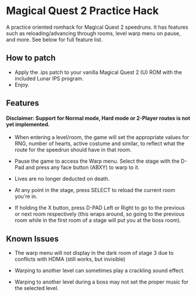 # Magical Quest 2 Practice Hack
A practice oriented romhack for Magical Quest 2 speedruns.
It has features such as reloading/advancing through rooms, level warp menu on pause, and more. See below for full feature list.

## How to patch

- Apply the .ips patch to your vanilla Magical Quest 2 (U) ROM with the included Lunar IPS program. 
- Enjoy.

## Features

#### **Disclaimer:** Support for Normal mode, Hard mode or 2-Player routes is not yet implemented.

- When entering a level/room, the game will set the appropriate values for RNG, number of hearts, active costume and similar, to reflect what the route for the speedrun should have in that room.

- Pause the game to access the Warp menu. Select the stage with the D-Pad and press any face button (ABXY) to warp to it.

- Lives are no longer deducted on death.

- At any point in the stage, press SELECT to reload the current room you're in.

- If holding the X button, press D-PAD Left or Right to go to the previous or next room respectively (this wraps around, so going to the previous room while in the first room of a stage will put you at the boss room).


## Known Issues

- The warp menu will not display in the dark room of stage 3 due to conflicts with HDMA (still works, but invisible)
  
- Warping to another level can sometimes play a crackling sound effect.

- Warping to another level during a boss may not set the proper music for the selected level.
